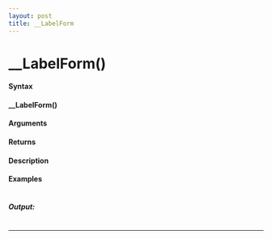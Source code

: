 ```yaml
---
layout: post
title: __LabelForm
---
```


# __LabelForm()


#### Syntax

#### __LabelForm()

#### Arguments

#### Returns

#### Description

#### Examples

```

```

##### Output:

```

```

---